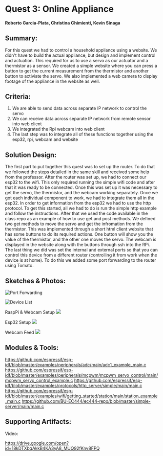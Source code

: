 # Quest 3: Online Appliance  #
  
#### Roberto Garcia-Plata, Christina Chimienti, Kevin Sinaga  ####
  
## Summary: ##  
For this quest we had to control a household appliance using a website. We didn't have to build the actual appliance, but design and implement control and actuation. This required for us to use a servo as our actuator and a thermistor as a sensor. We created a simple website where you can press a button to get the current measurement from the thermistor and another button to activiate the servo. We also implemented a web camera to display footage of the appliance in the website as well.

## Criteria: ##
1. We are able to send	data	across	separate	IP	network	to control the servo <br>
2. We can receive	data	across	separate	IP	network	from remote	sensor	into	web	client <br>
3. We integrated the	Rpi	webcam	into	web	client <br>
4. The last step was to integrate all of these functions together using the esp32, rpi, webcam and website <br>

## Solution Design: ##
The first part to put together this quest was to set up the router. To do that we followed the steps detailed in the same skill and received some help from the professor. After the router was set up, we had to connect our esp32 to the wifi. This only required running the simple wifi code and after that it was ready to be connected. Once this was set up it was necessary to get the servo, the thermistor, and the webcam working separately. Once we got each individual component to work, we had to integrate them all in the esp32. In order to get information from the esp32 we had to use the http protocol. To get this started, all we had to do is run the simple http example and follow the instructions. After that we used the code available in the class repo as an example of how to use get and post methods. We defined two get methods to move the servo and get the infromation from the thermistor. This was implemented through a short html client website that has some buttons to do its required actions. One button will show you the value of the thermistor, and the other one moves the servo. The webcam is displayed in the website along with the buttons through ssh into the RPi. The last thing we did was set the internal and external ports so that you can control this device from a different router (controlling it from work when the device is at home). To do this we added some port forwarding to the router using Tomato.
  
## Sketches & Photos: ##  
![Port Forwarding](https://user-images.githubusercontent.com/27366309/47939388-8bc61580-debd-11e8-9e4a-b45f773e004c.png)
  
![Device List](https://user-images.githubusercontent.com/27366309/47939392-8ff23300-debd-11e8-8b17-195fe3a41376.png)
  
RaspPi & Webcam Setup
![](https://user-images.githubusercontent.com/19481167/47940046-c466ee80-debf-11e8-974b-7180cc7af2bf.JPG)
  
Esp32 Setup
![](https://user-images.githubusercontent.com/19481167/47940049-c5981b80-debf-11e8-9b76-cfca2bdd8127.JPG)
  
Webcam Feed
![](https://user-images.githubusercontent.com/19481167/47940050-c630b200-debf-11e8-837c-c51018805839.JPG)
  
## Modules & Tools: ##  
https://github.com/espressif/esp-idf/blob/master/examples/peripherals/adc/main/adc1_example_main.c
https://github.com/espressif/esp-idf/blob/master/examples/peripherals/mcpwm/mcpwm_servo_control/main/mcpwm_servo_control_example.c
https://github.com/espressif/esp-idf/blob/master/examples/protocols/http_server/simple/main/main.c
https://github.com/espressif/esp-idf/blob/master/examples/wifi/getting_started/station/main/station_example_main.c
https://github.com/BU-EC444/ec444-repo/blob/master/simple-server/main/main.c

## Supporting Artifacts: ##
Video:
  
https://drive.google.com/open?id=18kDTXbqAkkB4KA3yA8_MUQ92fKnv8FPQ

  
